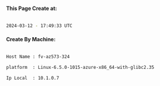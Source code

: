 
   
#### This Page Create at:

```bash

2024-03-12 - 17:49:33 UTC

```

#### Create By Machine:

```bash

Host Name : fv-az573-324

platform  : Linux-6.5.0-1015-azure-x86_64-with-glibc2.35

Ip Local  : 10.1.0.7

```

